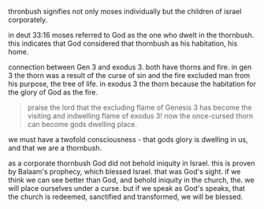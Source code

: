 thronbush signifies not only moses individually but the children of israel corporately.

in deut 33:16 moses referred to God as the one who dwelt in the thornbush. this indicates that God considered that thornbush as his habitation, his home.

connection between Gen 3 and exodus 3. both have thorns and fire. in gen 3 the thorn was a result of the curse of sin and the fire excluded man from his purpose, the tree of life. in exodus 3 the thorn because the habitation for the glory of God as the fire.

> praise the lord that the excluding flame of Genesis 3 has become the visiting and indwelling flame of exodus 3! now the once-cursed thorn can become gods dwelling place.

we must have a twofold consciousness - that gods glory is dwelling in us, and that we are a thornbush.

as a corporate thornbush God did not behold iniquity in Israel. this is proven by Balaam's prophecy, which blessed Israel. that was God's sight. if we think we can see better than God, and behold iniquity in the church, the. we will place ourselves under a curse. but if we speak as God's speaks, that the church is redeemed, sanctified and transformed, we will be blessed.
